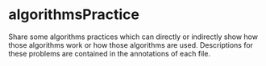 # algorithmsPractice
Share some algorithms practices which can directly or indirectly show how those algorithms work or how those algorithms are used. Descriptions for these problems are contained in the annotations of each file.
